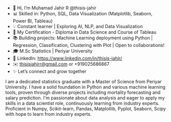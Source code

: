 - 👋 Hi, I’m Muhamad Jahir R @thisis-jahir
- 📊 Skilled in: Python, SQL, Data Visualization (Matplotlib, Seaborn, Power BI, Tableau)
- 💡 Constant learner | Exploring AI, NLP, and Data Visualization
- 🌟 My Certification - Diploma in Data Science and Course of Tableau
- 📚 Building projects: Machine Learning deployment using Python | Regression, Classification, Clustering with Plot | Open to collaborations!
- 🎓 M.Sc Statistics | Periyar University
- 🔗 LinkedIn: https://www.linkedin.com/in/thisis-jahir/  
- ✉️ thisisjahirr@gmail.com or +919025686867
- ✨ Let’s connect and grow together

I am a dedicated statistics graduate with a Master of Science from Periyar University. I have a solid foundation in Python and various machine learning tools, proven through diverse projects including mortality forecasting and salary prediction. I'm passionate about data analysis and eager to apply my skills in a data scientist role, continuously learning from industry experts. Proficient in Numpy, Scikit-learn, Pandas, Matplotlib, Pyplot, Seaborn, Scipy with hope to learn from industry experts.
